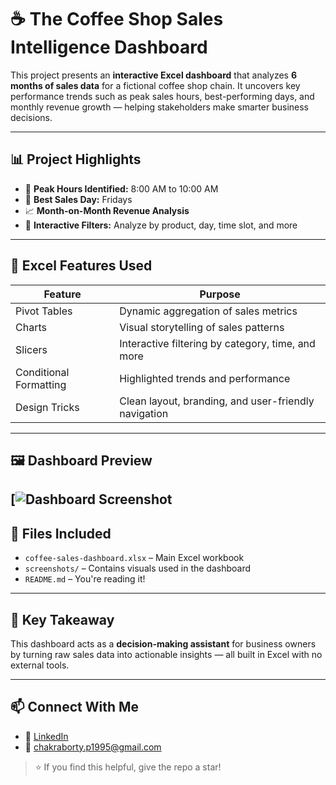 # ☕ The Coffee Shop Sales Intelligence Dashboard

This project presents an **interactive Excel dashboard** that analyzes **6 months of sales data** for a fictional coffee shop chain. 
It uncovers key performance trends such as peak sales hours, best-performing days, and monthly revenue growth — helping stakeholders make smarter business decisions.

---

## 📊 Project Highlights

- 📌 **Peak Hours Identified:** 8:00 AM to 10:00 AM
- 📅 **Best Sales Day:** Fridays
- 📈 **Month-on-Month Revenue Analysis**
- 📍 **Interactive Filters:** Analyze by product, day, time slot, and more

---

## 🧰 Excel Features Used

| Feature | Purpose |
|--------|---------|
| Pivot Tables | Dynamic aggregation of sales metrics |
| Charts | Visual storytelling of sales patterns |
| Slicers | Interactive filtering by category, time, and more |
| Conditional Formatting | Highlighted trends and performance |
| Design Tricks | Clean layout, branding, and user-friendly navigation |

---

## 🖼️ Dashboard Preview

[![Dashboard Screenshot]()
---

## 📁 Files Included

- `coffee-sales-dashboard.xlsx` – Main Excel workbook
- `screenshots/` – Contains visuals used in the dashboard
- `README.md` – You're reading it!

---

## 🚀 Key Takeaway

This dashboard acts as a **decision-making assistant** for business owners by turning raw sales data into actionable insights — all built in Excel with no external tools.

---

## 📫 Connect With Me

- 🔗 [LinkedIn](https://www.linkedin.com/in/priyajit-chakraborty-16ppc2003/)  
- 📧 chakraborty.p1995@gmail.com

> ⭐ If you find this helpful, give the repo a star!

